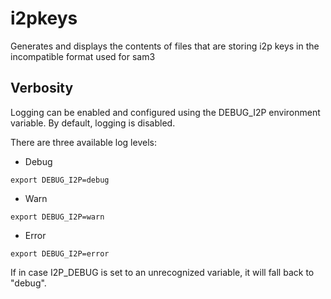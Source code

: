 i2pkeys
=======

Generates and displays the contents of files that are storing i2p keys in the
incompatible format used for sam3

## Verbosity ##
Logging can be enabled and configured using the DEBUG_I2P environment variable. By default, logging is disabled.

There are three available log levels:

- Debug
```shell
export DEBUG_I2P=debug
```
- Warn
```shell
export DEBUG_I2P=warn
```
- Error
```shell
export DEBUG_I2P=error
```

If in case I2P_DEBUG is set to an unrecognized variable, it will fall back to "debug".